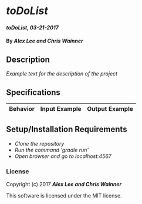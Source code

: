 # _toDoList_

#### _toDoList, 03-21-2017_

#### By _**Alex Lee and Chris Wainner**_

## Description
_Example text for the description of the project_


## Specifications

| Behavior                   | Input Example     | Output Example    |
| -------------------------- | -----------------:| -----------------:|



## Setup/Installation Requirements

* _Clone the repository_
* _Run the command 'gradle run'_
* _Open browser and go to localhost:4567_


### License

Copyright (c) 2017 **_Alex Lee and Chris Wainner_**

This software is licensed under the MIT license.
